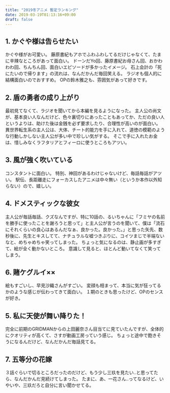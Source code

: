 ```yaml
---
title: "2019冬アニメ 暫定ランキング"
date: 2019-03-19T01:13:16+09:00
draft: false
---
```


## 1. かぐや様は告らせたい
かぐや様がお可愛い。
藤原書紀もアホでふわふわしてるだけじゃなくて、たまに辛辣なところがあって面白い。
ドーンだYo回、藤原書紀お母さん回、おかわわわ回、ちんちん回、面白いエピソードが多かったイメージ。
石上会計の「死にたいので帰ります」の流れは、なんだかんだ毎回笑える。
ラジオも個人的に結構面白いのでおすすめ。
OPの鈴木雅之も、雰囲気があって好きです。

## 2. 盾の勇者の成り上がり
最初見てなくて、ラジオを聞いてから本編を見るようになった。
主人公の尚文が、基本良い人なんだけど、色々裏切りにあったこともあってか、ただの良い人というよりは、助けた後は金銭を必ず要求したり、合理性が高いのが面白い。
異世界転生系の主人公は、大体、チート的能力を手に入れて、道徳の模範のような行動しかしない主人公が多い中で珍しい気がする。
そこで手に入れたお金は、惜しみなくラフタリアとフィーロに使うところもアツい。

## 3. 風が強く吹いている
コンスタントに面白い。
特別、神回があるわけじゃないけど、毎話毎話がアツい。
駅伝、長距離走にフォーカスしたアニメは中々無い（というか本作以外知らない）ので、嬉しい。


## 4. ドメスティックな彼女
主人公が毎話毎話、クズなんですが、特に10話の、るいちゃんに「フミヤの名前を勝手に使ったことを謝ろうと思って」と主人公が言うのを聞いて、僕は「流石にそれくらいの良心はあるんだなぁ、良かった。良かった。」と思った矢先、数秒後に、先生とキスしてて、ナチュラルな嘘つきぶりに、コイツまじで半端ないなと、めちゃめちゃ笑ってしまった。
ちょっと気になるのは、静止画が多すぎて、絵が全く動かないところ。
意識して見ると、ほとんど動いてなくて笑ってしまう。

## 6. 賭ケグルイ××
絵もすごいし、早見沙織さんがすごい。
変顔も相まって、本当に気が狂ってるかのような感じが伝わってきて面白い。
１期のときも思ったけど、OPのセンスが好き。

## 5. 私に天使が舞い降りた！
完全に前期のGRIDMANからの上田麗奈さん目当てに見ていたんですが、全体的にクオリティが高くて、さすが動画工房っていう感じ。
ちょっと途中で飽きそうになるんだけど、なんだかんだ毎話見てる。

## 7. 五等分の花嫁
３話ぐらいで切るところだったのだけど、もう少し三玖を見たい..と思ってたら、なんだかんだ見続けてしまった。
たまに、あ、一花さん..ってなるけど、いやいや、三玖だろと自分に言い聞かせてる。
